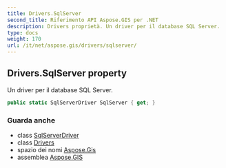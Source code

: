 ```yaml
---
title: Drivers.SqlServer
second_title: Riferimento API Aspose.GIS per .NET
description: Drivers proprietà. Un driver per il database SQL Server.
type: docs
weight: 170
url: /it/net/aspose.gis/drivers/sqlserver/
---
```

## Drivers.SqlServer property

Un driver per il database SQL Server.

```csharp
public static SqlServerDriver SqlServer { get; }
```

### Guarda anche

* class [SqlServerDriver](../../../aspose.gis.formats.sqlserver/sqlserverdriver/)
* class [Drivers](../)
* spazio dei nomi [Aspose.Gis](../../drivers/)
* assemblea [Aspose.GIS](../../../)


